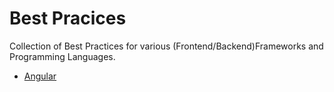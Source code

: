 # Best Pracices
Collection of Best Practices for various (Frontend/Backend)Frameworks and Programming Languages.

- [Angular](angular.md)
